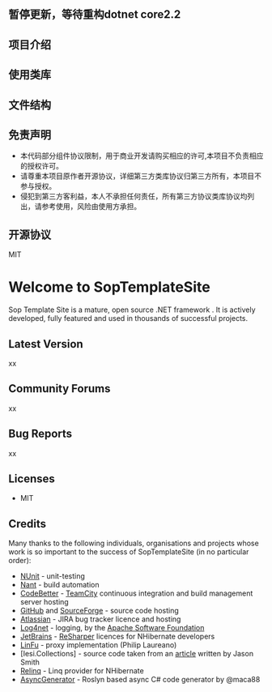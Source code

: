 ## 暂停更新，等待重构dotnet core2.2
## 项目介绍

## 使用类库

## 文件结构

## 免责声明

 - 本代码部分组件协议限制，用于商业开发请购买相应的许可,本项目不负责相应的授权许可。
 - 请尊重本项目原作者开源协议，详细第三方类库协议归第三方所有，本项目不参与授权。
 - 侵犯到第三方客利益，本人不承担任何责任，所有第三方协议类库协议均列出，请参考使用，风险由使用方承担。
  



## 开源协议
  MIT

 
Welcome to SopTemplateSite
=====================

Sop Template Site is a mature, open source  .NET framework . It is actively developed,
fully featured and used in thousands of successful projects.



Latest Version
--------------

xx

Community Forums
----------------

xx

Bug Reports
-----------
xx
 
Licenses
--------

- MIT

Credits
-------

Many thanks to the following individuals, organisations and projects whose work is so important to the success
of SopTemplateSite (in no particular order):

* [NUnit][] - unit-testing
* [Nant][] - build automation
* [CodeBetter][] - [TeamCity][] continuous integration and build management server hosting
* [GitHub][] and [SourceForge][] - source code hosting
* [Atlassian][] - JIRA bug tracker licence and hosting
* [Log4net][] - logging, by the [Apache Software Foundation][]
* [JetBrains][] - [ReSharper][] licences for NHibernate developers 
* [LinFu][] - proxy implementation (Philip Laureano)
* [Iesi.Collections] - source code taken from an [article][] written by Jason Smith
* [Relinq][] - Linq provider for NHibernate
* [AsyncGenerator][] - Roslyn based async C# code generator by @maca88


[NUnit]: http://www.nunit.org
[Nant]: http://nant.sourceforge.net
[CodeBetter]: http://www.codebetter.com
[TeamCity]: http://www.jetbrains.com/teamcity
[GitHub]: http://www.github.com
[SourceForge]: http://www.sourceforge.net
[Atlassian]: http://www.atlassian.com
[Log4net]: http://logging.apache.org/log4net
[Apache Software Foundation]: http://www.apache.org
[JetBrains]: http://www.jetbrains.com
[ReSharper]: http://www.jetbrains.com/resharper
[LinFu]: http://code.google.com/p/linfu
[article]: http://www.codeproject.com/KB/recipes/sets.aspx
[Relinq]: http://relinq.codeplex.com/
[AsyncGenerator]: http://github.com/maca88/AsyncGenerator
